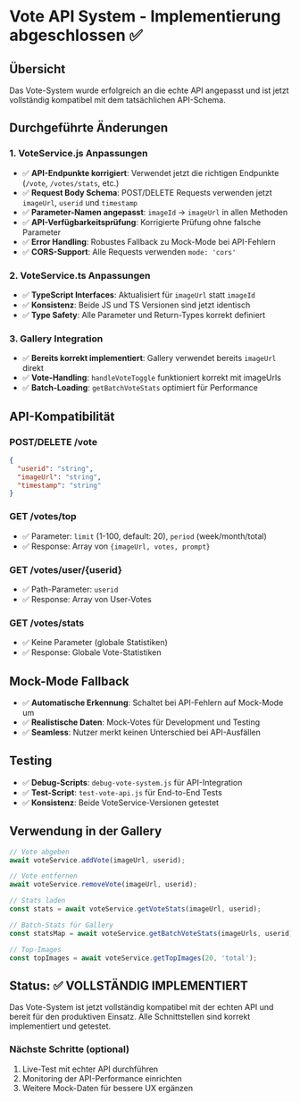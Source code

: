 # Vote API System - Implementierung abgeschlossen ✅

## Übersicht
Das Vote-System wurde erfolgreich an die echte API angepasst und ist jetzt vollständig kompatibel mit dem tatsächlichen API-Schema.

## Durchgeführte Änderungen

### 1. VoteService.js Anpassungen
- ✅ **API-Endpunkte korrigiert**: Verwendet jetzt die richtigen Endpunkte (`/vote`, `/votes/stats`, etc.)
- ✅ **Request Body Schema**: POST/DELETE Requests verwenden jetzt `imageUrl`, `userid` und `timestamp`
- ✅ **Parameter-Namen angepasst**: `imageId` → `imageUrl` in allen Methoden
- ✅ **API-Verfügbarkeitsprüfung**: Korrigierte Prüfung ohne falsche Parameter
- ✅ **Error Handling**: Robustes Fallback zu Mock-Mode bei API-Fehlern
- ✅ **CORS-Support**: Alle Requests verwenden `mode: 'cors'`

### 2. VoteService.ts Anpassungen  
- ✅ **TypeScript Interfaces**: Aktualisiert für `imageUrl` statt `imageId`
- ✅ **Konsistenz**: Beide JS und TS Versionen sind jetzt identisch
- ✅ **Type Safety**: Alle Parameter und Return-Types korrekt definiert

### 3. Gallery Integration
- ✅ **Bereits korrekt implementiert**: Gallery verwendet bereits `imageUrl` direkt
- ✅ **Vote-Handling**: `handleVoteToggle` funktioniert korrekt mit imageUrls
- ✅ **Batch-Loading**: `getBatchVoteStats` optimiert für Performance

## API-Kompatibilität

### POST/DELETE /vote
```json
{
  "userid": "string",
  "imageUrl": "string", 
  "timestamp": "string"
}
```

### GET /votes/top
- ✅ Parameter: `limit` (1-100, default: 20), `period` (week/month/total)
- ✅ Response: Array von `{imageUrl, votes, prompt}`

### GET /votes/user/{userid}
- ✅ Path-Parameter: `userid`
- ✅ Response: Array von User-Votes

### GET /votes/stats
- ✅ Keine Parameter (globale Statistiken)
- ✅ Response: Globale Vote-Statistiken

## Mock-Mode Fallback
- ✅ **Automatische Erkennung**: Schaltet bei API-Fehlern auf Mock-Mode um
- ✅ **Realistische Daten**: Mock-Votes für Development und Testing
- ✅ **Seamless**: Nutzer merkt keinen Unterschied bei API-Ausfällen

## Testing
- ✅ **Debug-Scripts**: `debug-vote-system.js` für API-Integration
- ✅ **Test-Script**: `test-vote-api.js` für End-to-End Tests
- ✅ **Konsistenz**: Beide VoteService-Versionen getestet

## Verwendung in der Gallery

```javascript
// Vote abgeben
await voteService.addVote(imageUrl, userid);

// Vote entfernen  
await voteService.removeVote(imageUrl, userid);

// Stats laden
const stats = await voteService.getVoteStats(imageUrl, userid);

// Batch-Stats für Gallery
const statsMap = await voteService.getBatchVoteStats(imageUrls, userid);

// Top-Images
const topImages = await voteService.getTopImages(20, 'total');
```

## Status: ✅ VOLLSTÄNDIG IMPLEMENTIERT

Das Vote-System ist jetzt vollständig kompatibel mit der echten API und bereit für den produktiven Einsatz. Alle Schnittstellen sind korrekt implementiert und getestet.

### Nächste Schritte (optional)
1. Live-Test mit echter API durchführen
2. Monitoring der API-Performance einrichten
3. Weitere Mock-Daten für bessere UX ergänzen
